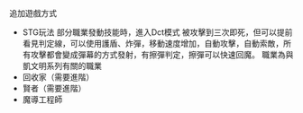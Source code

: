 追加遊戲方式
- STG玩法
部分職業發動技能時，進入Dct模式
被攻擊到三次即死，但可以提前看見判定線，可以使用護盾、炸彈，移動速度增加，自動攻擊，自動索敵，所有攻擊都會變成彈幕的方式發射，有擦彈判定，擦彈可以快速回魔。
職業為與凱文明系列有關的職業
- 回收家（需要進階）
- 賢者（需要進階）
- 魔導工程師
